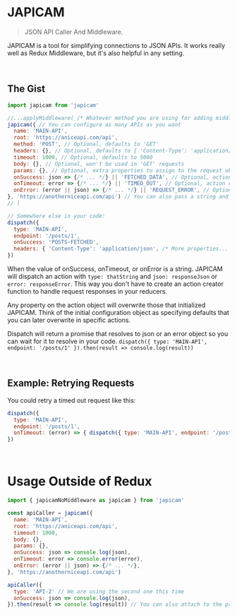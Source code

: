 # JAPICAM
> JSON API Caller And Middleware.

JAPICAM is a tool for simplifying connections to JSON APIs. It works really well as Redux Middleware, but it's also helpful in any setting.

<br>

## The Gist
```js
import japicam from 'japicam'

//...applyMiddleware( /* Whatever method you are using for adding middleware in redux */
japicam({ // You can configure as many APIs as you want
  name: 'MAIN-API',
  root: 'https://aniceapi.com/api',
  method: 'POST', // Optional, defaults to 'GET'
  headers: {}, // Optional, defaults to { 'Content-Type': 'application/json' }
  timeout: 1000, // Optional, defaults to 5000
  body: {}, // Optional, won't be used in 'GET' requests
  params: {}, // Optional, extra properties to assign to the request object
  onSuccess: json => {/* ... */} || 'FETCHED_DATA', // Optional, action creator or action name to dispatch when the request is succesful
  onTimeout: error => {/* ... */} || 'TIMED_OUT', // Optional, action creator or action name to dispatch when the request times out
  onError: (error || json) => {/* ... */} || 'REQUEST_ERROR', // Optional, action creator or action name to dispatch when the request throws an error or the response is not in the range 200-299
}, 'https://anotherniceapi.com/api') // You can also pass a string and the name will default to `API-${paramIndex}`
// )

// Somewhere else in your code:
dispatch({
  type: 'MAIN-API',
  endpoint: '/posts/1',
  onSuccess: 'POSTS-FETCHED',
  headers: { 'Content-Type': 'application/json', /* More properties... */ },
})
```

When the value of onSuccess, onTimeout, or onError is a string. JAPICAM will dispatch an action with `type: thatString` and `json: responseJson` or `error: responseError`. This way you don't have to create an action creator function to handle request responses in your reducers.

Any property on the action object will overwrite those that initialized JAPICAM. Think of the initial configuration object as specifying defaults that you can later overwrite in specific actions.

Dispatch will return a promise that resolves to json or an error object so you can wait for it to resolve in your code.
`dispatch({ type: 'MAIN-API', endpoint: '/posts/1' }).then(result => console.log(result))`

<br>

## Example: Retrying Requests
You could retry a timed out request like this:

```js
dispatch({
  type: 'MAIN-API',
  endpoint: '/posts/1',
  onTimeout: (error) => { dispatch({ type: 'MAIN-API', endpoint: '/posts/1' }) },
})
```

<br>

# Usage Outside of Redux
```js
import { japicamNoMiddleware as japicam } from 'japicam'

const apiCaller = japicam({
  name: 'MAIN-API',
  root: 'https://aniceapi.com/api',
  timeout: 1000,
  body: {},
  params: {},
  onSuccess: json => console.log(json),
  onTimeout: error => console.error(error),
  onError: (error || json) => {/* ... */},
}, 'https://anotherniceapi.com/api')

apiCaller({
  type: 'API-2' // We are using the second one this time
  onSuccess: json => console.log(json),
}).then(result => console.log(result)) // You can also attach to the promise chain
```
